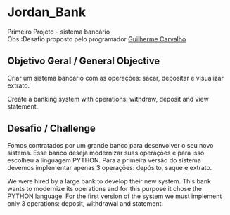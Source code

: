 # Jordan_Bank
Primeiro Projeto - sistema bancário<br>Obs.:Desafio proposto pelo programador [Guilherme Carvalho](https://github.com/guicarvalho)

## Objetivo Geral / General Objective

Criar um sistema bancário com as operações: sacar, depositar e visualizar extrato.
<p>Create a banking system with operations: withdraw, deposit and view statement.


## Desafio / Challenge

Fomos contratados por um grande banco para desenvolver o seu novo sistema. Esse banco deseja modernizar suas operações e para isso escolheu a linguagem PYTHON. Para a primeira versão do sistema devemos implementar apenas 3 operações: depósito, saque e extrato.
<p>We were hired by a large bank to develop their new system. This bank wants to modernize its operations and for this purpose it chose the PYTHON language. For the first version of the system we must implement only 3 operations: deposit, withdrawal and statement.


